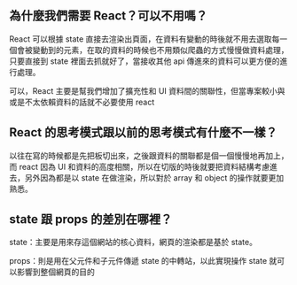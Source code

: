 ## 為什麼我們需要 React？可以不用嗎？
React 可以根據 state 直接去渲染出頁面，在資料有變動的時後就不用去選取每一個會被變動到的元素，在取的資料的時候也不用類似爬蟲的方式慢慢做資料處理，只要直接到 state 裡面去抓就好了，當接收其他 api 傳進來的資料可以更方便的進行處理。

可以，React 主要是幫我們增加了擴充性和 UI 資料間的關聯性，但當專案較小與或是不太依賴資料的話就不必要使用 react


## React 的思考模式跟以前的思考模式有什麼不一樣？

以往在寫的時候都是先把板切出來，之後跟資料的關聯都是個一個慢慢地再加上，而 react 因為 UI 和資料的高度相關，所以在切版的時後就要把資料結構考慮進去，另外因為都是以 state 在做渲染，所以對於 array 和 object 的操作就要更加熟悉。



## state 跟 props 的差別在哪裡？

state：主要是用來存這個網站的核心資料，網頁的渲染都是基於 state。

props：則是用在父元件和子元件傳遞 state 的中轉站，以此實現操作 state 就可以影響到整個網頁的目的
